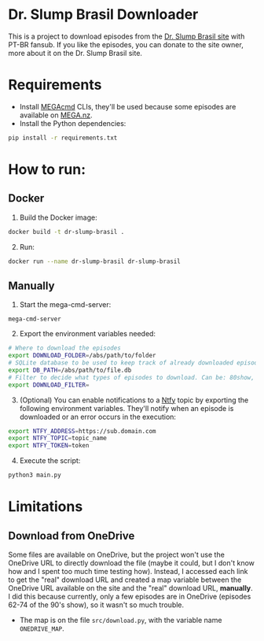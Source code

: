 # Dr. Slump Brasil Downloader
This is a project to download episodes from the [Dr. Slump Brasil site](https://drslumpbrasil.blogspot.com) with PT-BR fansub. If you like the episodes, you can donate to the site owner, more about it on the Dr. Slump Brasil site.

# Requirements
- Install [MEGAcmd](https://github.com/meganz/MEGAcmd) CLIs, they'll be used because some episodes are available on [MEGA.nz](https://mega.nz).
- Install the Python dependencies:
```sh
pip install -r requirements.txt
```

# How to run:
## Docker
1. Build the Docker image:
```sh
docker build -t dr-slump-brasil .
```
2. Run:
```sh
docker run --name dr-slump-brasil dr-slump-brasil
```

## Manually
1. Start the mega-cmd-server:
```
mega-cmd-server
```
2. Export the environment variables needed:
```sh
# Where to download the episodes 
export DOWNLOAD_FOLDER=/abs/path/to/folder
# SQLite database to be used to keep track of already downloaded episodes
export DB_PATH=/abs/path/to/file.db
# Filter to decide what types of episodes to download. Can be: 80show, 90show, special, movie
export DOWNLOAD_FILTER=
``` 
3. (Optional) You can enable notifications to a [Ntfy](https://ntfy.sh) topic by exporting the following environment variables. They'll notify when an episode is downloaded or an error occurs in the execution:
```sh
export NTFY_ADDRESS=https://sub.domain.com
export NTFY_TOPIC=topic_name
export NTFY_TOKEN=token
```
4. Execute the script:
```sh
python3 main.py
```

# Limitations
## Download from OneDrive
Some files are available on OneDrive, but the project won't use the OneDrive URL to directly download the file (maybe it could, but I don't know how and I spent too much time testing how). Instead, I accessed each link to get the "real" download URL and created a map variable between the OneDrive URL available on the site and the "real" download URL, **manually**. I did this because currently, only a few episodes are in OneDrive (episodes 62-74 of the 90's show), so it wasn't so much trouble.
- The map is on the file `src/download.py`, with the variable name `ONEDRIVE_MAP`.
